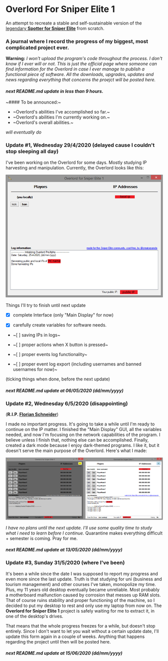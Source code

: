 # Overlord For Sniper Elite 1
An attempt to recreate a stable and self-sustainable version of the [legendary **Spotter for Sniper Elite**](https://github.com/creatorpanda/OverlordForSniperElite1/blob/master/pics/Legendary%20Spotter.png) from scratch.

### A journal where I record the progress of my biggest, most complicated project ever.

**Warning:** *I won't upload the program's code throughout the process. I don't know if I ever will or not. This is just the official page where someone can find information for the Overlord in case I ever manage to publish a functional piece of software. All the downloads, upgrades, updates and news regarding everything that concerns the proejct will be posted here.*

#### ***next README.md update in less than 9 hours.***
~#### To be announced:~
- ~Overlord's abilities I've accomplished so far.~
- ~Overlord's abilities I'm currently working on.~
- ~Overlord's overall abilities.~

*will eventually do*

### Update #1, Wednesday 29/4/2020 (delayed cause I couldn't stop sleeping all day) 

I've been working on the Overlord for some days. Mostly studying IP harvesting and manipulation. Currently, the Overlord looks like this:

![Overlord for Sniper Elite 1](https://github.com/creatorpanda/OverlordForSniperElite1/blob/master/pics/Overlord3.png)

Things I'll try to finish until next update

- [x] complete Interface (only "Main Display" for now)

- [x] carefully create variables for software needs.  

- ~[ ] saving IPs in logs~

- ~[ ] proper actions when X button is pressed~

- ~[ ] proper events log functionality~

- ~[ ] proper event log export (including usernames and banned usernames for now)~

(ticking things when done, before the next update)

#### ***next README.md update at 06/05/2020 (dd/mm/yyyy)***

### Update #2, Wednesday 6/5/2020 (disappointing)
(**R.I.P. [Florian Schneider](https://en.wikipedia.org/wiki/Florian_Schneider)**) 

I made no important progress. It's going to take a while until I'm ready to continue on the IP matter. I finished the "Main Display" GUI, all the variables needed, and now I'm focusing on the network capabilities of the program. I believe unless I finish that, nothing else can be accomplished. Finally, created a dark mode because I enjoy dark-themed programs. I like it, but it doesn't serve the main purpose of the Overlord. Here's what I made:

![Dark Mode](https://github.com/creatorpanda/OverlordForSniperElite1/blob/master/pics/DarkMode.png)

*I have no plans until the next update. I'll use some quality time to study what i need to learn before I continue.*
Quarantine makes everything difficult + semester is coming. Pray for me.

#### ***next README.md update at 13/05/2020 (dd/mm/yyyy)***

### Update #3, Sunday 31/5/2020 (where I've been)

It's been a while since the date I was supposed to report my progress and even more since the last update.
Truth is that studying for uni (business and tourism management) and other courses I've taken, monopolize my time.
Plus, my 11 years old desktop eventually became unreliable. Most probably a motherboard malfunction caused by corrosion that messes up RAM slots. That of course ruins stability and proper functioning of the machine, so I decided to put my desktop to rest and only use my laptop from now on. The **Overlord for Sniper Elite 1** project is safely waiting for me to extract it, in one of the desktop's drives.

That means that the whole progress freezes for a while, but doesn't stop entirely. Since I don't want to let you wait without a certain update date, I'll update this form again in a couple of weeks. Anything that happens regarding the project until then will be posted here.

#### ***next README.md update at 15/06/2020 (dd/mm/yyyy)***
